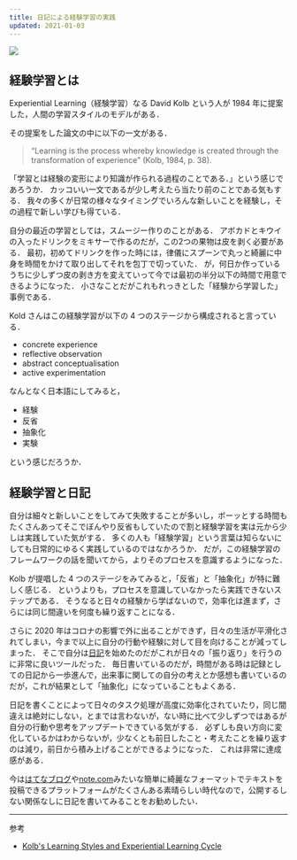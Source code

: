 ```yaml
---
title: 日記による経験学習の実践
updated: 2021-01-03
---
```


![](https://lh3.googleusercontent.com/pw/ACtC-3e_VStWjohlBe20HxHYc7CrHQCE3K4MFtCa0IOniAJlPeGzhiVzuvWgCSWks2qEIyeDZGTII-xdc2oa4fGeX-5ydL5JmJSMO-F9SZU0jL0X4iwpAUwobqJVDqNMHNl8lMqCiaZNVO21Pk1W06XOzFL9tQ=w2043-h1532-no?authuser=0)

## 経験学習とは

Experiential Learning（経験学習）なる David Kolb という人が 1984 年に提案した，人間の学習スタイルのモデルがある．

その提案をした論文の中に以下の一文がある．

> “Learning is the process whereby knowledge is created through the transformation of experience” (Kolb, 1984, p. 38).

「学習とは経験の変形により知識が作られる過程のことである．」という感じであろうか．
カッコいい一文であるが少し考えたら当たり前のことである気もする．
我々の多くが日常の様々なタイミングでいろんな新しいことを経験し，その過程で新しい学びも得ている．

自分の最近の学習としては，スムージー作りのことがある．
アボカドとキウイの入ったドリンクをミキサーで作るのだが，この2つの果物は皮を剥く必要がある．
最初，初めてドリンクを作った時には，律儀にスプーンで丸っと綺麗に中身を時間をかけて取り出してそれを包丁で切っていた．
が，何日か作っているうちに少しずつ皮の剥き方を変えていって今では最初の半分以下の時間で用意できるようになった．
小さなことだがこれもれっきとした「経験から学習した」事例である．

Kold さんはこの経験学習が以下の 4 つのステージから構成されると言っている．

- concrete experience
- reflective observation
- abstract conceptualisation
- active experimentation

なんとなく日本語にしてみると，

- 経験
- 反省
- 抽象化
- 実験

という感じだろうか．


## 経験学習と日記

自分は細々と新しいことをしてみて失敗することが多いし，ボーッとする時間もたくさんあってそこでぼんやり反省もしていたので割と経験学習を実は元から少しは実践していた気がする．
多くの人も「経験学習」という言葉は知らないにしても日常的にゆるく実践しているのではなかろうか．
だが，この経験学習のフレームワークの話を聞いてから，よりそのプロセスを意識するようになった．

Kolb が提唱した 4 つのステージをみてみると，「反省」と「抽象化」が特に難しく感じる．
というよりも，プロセスを意識していなかったら実践できないステップである．
そうなると日々の経験から学ばないので，効率化は進まず，さらには同じ間違いを何度も繰り返すことになる．

さらに 2020 年はコロナの影響で外に出ることができず，日々の生活が平滑化されてしまい，今まで以上に自分の行動や経験に対して目を向けることが減ってしまった．
そこで自分は[日記](https://sotaro.io/daily)を始めたのだがこれが日々の「振り返り」を行うのに非常に良いツールだった．
毎日書いているのだが，時間がある時は記録としての日記から一歩進んで，出来事に関しての自分の考えとか感想も書いているのだが，これが結果として「抽象化」になっていることもよくある．

日記を書くことによって日々のタスク処理が高度に効率化されていたり，同じ間違えは絶対にしない，とまでは言わないが，ない時に比べて少しずつではあるが自分の行動や思考をアップデートできている気がする．
必ずしも良い方向に変化しているかはわからないが，少なくとも前日したこと・考えたことを繰り返すのは減り，前日から積み上げることができるようになった．
これは非常に達成感がある．


今は[はてなブログ](https://hatenablog.com/)や[note.com](https://note.com/)みたいな簡単に綺麗なフォーマットでテキストを投稿できるプラットフォームがたくさんある素晴らしい時代なので，公開するしない関係なしに日記を書いてみることをお勧めしたい．


---

参考
- [Kolb's Learning Styles and Experiential Learning Cycle](https://www.simplypsychology.org/learning-kolb.html)
